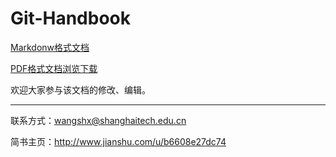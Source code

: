 # Git-Handbook

[Markdonw格式文档](https://github.com/ShixiangWang/Git-Hankbook/blob/master/HandbookOfGit.md)

[PDF格式文档浏览下载](https://github.com/ShixiangWang/Git-Hankbook/blob/master/Git%E4%BD%BF%E7%94%A8%E6%89%8B%E5%86%8C.pdf)

欢迎大家参与该文档的修改、编辑。

***

联系方式：<wangshx@shanghaitech.edu.cn>

简书主页：<http://www.jianshu.com/u/b6608e27dc74>

